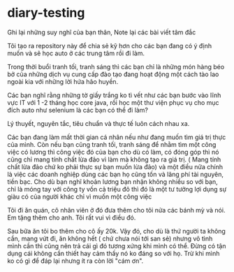 # diary-testing
Ghi lại những suy nghĩ của bạn thân, Note lại các bài viết tâm đắc

Tôi tạo ra repository này để chia sẻ kỹ hơn cho các bạn đang có ý định muốn và sẽ học auto ở các trung tâm rồi đi làm. 

Trong thời buổi tranh tối, tranh sáng thì các bạn chỉ là những món hàng béo bở của những dịch vụ cung cấp đào tạo đang hoạt động một cách tào lao ngoài kia với những lời hứa hão huyền. 

Các bạn nghĩ rằng những tờ giấy trắng ko tì vết như các bạn bước vào lĩnh vực IT với 1 -2 tháng học core java, rồi học một thư viện phục vụ cho mục đích auto như selenium là các bạn có thể đi làm? 

Lý thuyết, nguyên tắc, tiêu chuẩn và thực tế luôn cách nhau xa.

Các bạn đang làm mất thời gian cá nhân nếu như đang muốn tìm giá trị thực của mình. Còn nếu bạn cũng tranh tối, tranh sáng để nhằm tìm một công việc có lương thì công việc đó của bạn cho dù có làm, có đóng góp thì nó cũng chỉ mang tính chất lừa đảo vì làm mà không tạo ra giá trị. ( Mang tính chất lừa đảo chứ ko phải thực sự bạn muốn lừa đảo) và một điều nữa chính là việc các doanh nghiệp dùng các bạn họ cũng tốn và lãng phí tài nguyên, tiền bạc. Cho dù bạn nghĩ khoản lương bạn nhận không nhiều so với bạn, chỉ là móng tay với công ty vốn cả triệu đô thì đó là một tư tưởng lợi dụng sự giàu có của người khác chỉ vì muốn một công việc

Tôi đi ăn quán, cô nhân viên ở đó đưa thêm cho tôi nửa các bánh mỳ và nói. Em tặng thêm cho anh. Tôi rất vui vì điều đó. 

Sau bữa ăn tôi bo thêm cho cô ấy 20k. Vậy đó, cho dù là thứ người ta không cần, mang vứt đi, ăn không hết ( chứ chưa nói tới san sẻ) nhưng vô tình mình cần thì cũng nên trả cái gì đó tương xứng khi mình có thể. Đừng có tận dụng cái không cần thiết hay cảm thấy nó ko đáng so với họ. Trừ khi mình ko có gì để đáp lại nhưng ít ra còn lời "cám ơn".

